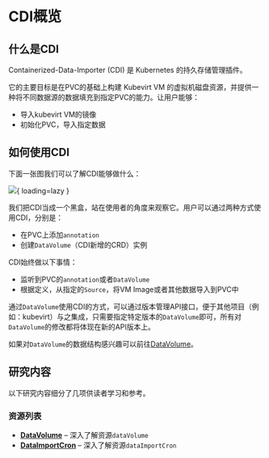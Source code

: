 # CDI概览

## 什么是CDI

Containerized-Data-Importer (CDI) 是 Kubernetes 的持久存储管理插件。

它的主要目标是在PVC的基础上构建 Kubevirt VM 的虚拟机磁盘资源，并提供一种将不同数据源的数据填充到指定PVC的能力。让用户能够：

- 导入kubevirt VM的镜像
- 初始化PVC，导入指定数据

## 如何使用CDI

下面一张图我们可以了解CDI能够做什么：

![](https://cdn.jsdelivr.net/gh/ikubevirt/ikubevirt.github.io/docs/assets/images/what-cdi-do3.png){ loading=lazy }

我们把CDI当成一个黑盒，站在使用者的角度来观察它。用户可以通过两种方式使用CDI，分别是：

- 在PVC上添加`annotation`
- 创建`DataVolume`（CDI新增的CRD）实例

CDI始终做以下事情：

- 监听到PVC的`annotation`或者`DataVolume`
- 根据定义，从指定的`Source`，将VM Image或者其他数据导入到PVC中

通过`DataVolume`使用CDI的方式，可以通过版本管理API接口，便于其他项目（例如：kubevirt）与之集成，只需要指定特定版本的`DataVolume`即可，所有对`DataVolume`的修改都将体现在新的API版本上。

如果对`DataVolume`的数据结构感兴趣可以前往[DataVolume](https://ikubevirt.cn/cdi/resource/dataVolume/)。

## 研究内容

以下研究内容细分了几项供读者学习和参考。

### 资源列表

<div class="grid cards" markdown>

-  __[DataVolume]__ – 深入了解资源`dataVolume`
-  __[DataImportCron]__ – 深入了解资源`dataImportCron`

</div>

  [DataVolume]: resource/dataVolume.md
  [DataImportCron]: resource/dataImportCron.md